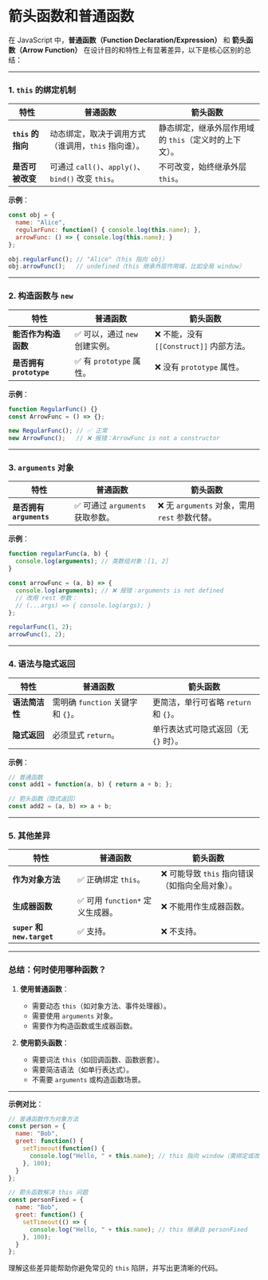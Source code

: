 # 箭头函数和普通函数

在 JavaScript 中，**普通函数（Function Declaration/Expression）** 和 **箭头函数（Arrow Function）** 在设计目的和特性上有显著差异，以下是核心区别的总结：

---

### **1. `this` 的绑定机制**
| **特性**               | **普通函数**                                           | **箭头函数**                                           |
|-------------------------|-------------------------------------------------------|-------------------------------------------------------|
| **`this` 的指向**       | 动态绑定，取决于调用方式（谁调用，`this` 指向谁）。      | 静态绑定，继承外层作用域的 `this`（定义时的上下文）。    |
| **是否可被改变**        | 可通过 `call()`、`apply()`、`bind()` 改变 `this`。      | 不可改变，始终继承外层 `this`。                        |

**示例**：
```javascript
const obj = {
  name: "Alice",
  regularFunc: function() { console.log(this.name); },
  arrowFunc: () => { console.log(this.name); }
};

obj.regularFunc(); // "Alice"（this 指向 obj）
obj.arrowFunc();   // undefined（this 继承外层作用域，比如全局 window）
```

---

### **2. 构造函数与 `new`**
| **特性**               | **普通函数**                     | **箭头函数**                     |
|-------------------------|-----------------------------------|-----------------------------------|
| **能否作为构造函数**    | ✅ 可以，通过 `new` 创建实例。     | ❌ 不能，没有 `[[Construct]]` 内部方法。 |
| **是否拥有 `prototype`** | ✅ 有 `prototype` 属性。          | ❌ 没有 `prototype` 属性。          |

**示例**：
```javascript
function RegularFunc() {}
const ArrowFunc = () => {};

new RegularFunc(); // ✅ 正常
new ArrowFunc();   // ❌ 报错：ArrowFunc is not a constructor
```

---

### **3. `arguments` 对象**
| **特性**               | **普通函数**                     | **箭头函数**                     |
|-------------------------|-----------------------------------|-----------------------------------|
| **是否拥有 `arguments`** | ✅ 可通过 `arguments` 获取参数。  | ❌ 无 `arguments` 对象，需用 `rest` 参数代替。 |

**示例**：
```javascript
function regularFunc(a, b) {
  console.log(arguments); // 类数组对象：[1, 2]
}

const arrowFunc = (a, b) => {
  console.log(arguments); // ❌ 报错：arguments is not defined
  // 改用 rest 参数：
  // (...args) => { console.log(args); }
};

regularFunc(1, 2);
arrowFunc(1, 2);
```

---

### **4. 语法与隐式返回**
| **特性**               | **普通函数**                     | **箭头函数**                     |
|-------------------------|-----------------------------------|-----------------------------------|
| **语法简洁性**          | 需明确 `function` 关键字和 `{}`。 | 更简洁，单行可省略 `return` 和 `{}`。 |
| **隐式返回**            | 必须显式 `return`。               | 单行表达式可隐式返回（无 `{}` 时）。 |

**示例**：
```javascript
// 普通函数
const add1 = function(a, b) { return a + b; };

// 箭头函数（隐式返回）
const add2 = (a, b) => a + b;
```

---

### **5. 其他差异**
| **特性**               | **普通函数**                     | **箭头函数**                     |
|-------------------------|-----------------------------------|-----------------------------------|
| **作为对象方法**        | ✅ 正确绑定 `this`。              | ❌ 可能导致 `this` 指向错误（如指向全局对象）。 |
| **生成器函数**          | ✅ 可用 `function*` 定义生成器。  | ❌ 不能用作生成器函数。            |
| **`super` 和 `new.target`** | ✅ 支持。                        | ❌ 不支持。                        |

---

### **总结：何时使用哪种函数？**
1. **使用普通函数**：  
   - 需要动态 `this`（如对象方法、事件处理器）。  
   - 需要使用 `arguments` 对象。  
   - 需要作为构造函数或生成器函数。  

2. **使用箭头函数**：  
   - 需要词法 `this`（如回调函数、函数嵌套）。  
   - 需要简洁语法（如单行表达式）。  
   - 不需要 `arguments` 或构造函数场景。

---

**示例对比**：
```javascript
// 普通函数作为对象方法
const person = {
  name: "Bob",
  greet: function() {
    setTimeout(function() {
      console.log("Hello, " + this.name); // this 指向 window（需绑定或改用箭头函数）
    }, 100);
  }
};

// 箭头函数解决 this 问题
const personFixed = {
  name: "Bob",
  greet: function() {
    setTimeout(() => {
      console.log("Hello, " + this.name); // this 继承自 personFixed
    }, 100);
  }
};
```

理解这些差异能帮助你避免常见的 `this` 陷阱，并写出更清晰的代码。